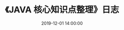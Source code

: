 ---
title: 《JAVA 核心知识点整理》日志
date: 2019-12-01 14:00:00
tags: 
  - JAVA核心知识点整理
categories:
  - 读书笔记
  - JAVA核心知识点整理
visible: hide
---
